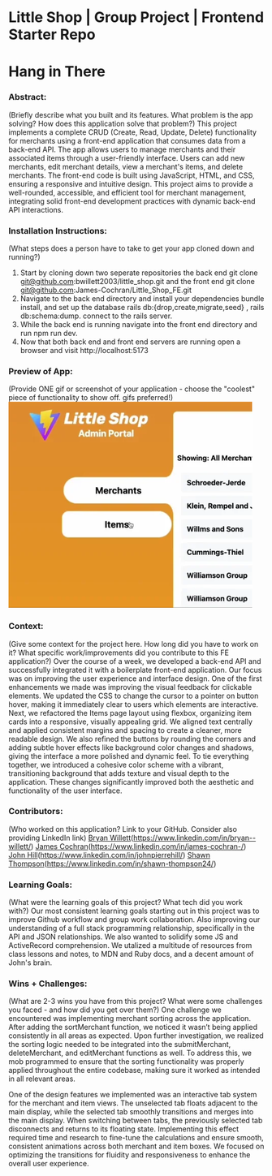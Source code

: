 # Little Shop | Group Project | Frontend Starter Repo

# Hang in There  

### Abstract:
(Briefly describe what you built and its features. What problem is the app solving? How does this application solve that problem?)
  This project implements a complete CRUD (Create, Read, Update, Delete) functionality for merchants using a front-end application that consumes data from a back-end API. The app allows users to manage merchants and their associated items through a user-friendly interface. Users can add new merchants, edit merchant details, view a merchant's items, and delete merchants. The front-end code is built using JavaScript, HTML, and CSS, ensuring a responsive and intuitive design. This project aims to provide a well-rounded, accessible, and efficient tool for merchant management, integrating solid front-end development practices with dynamic back-end API interactions.

### Installation Instructions:
(What steps does a person have to take to get your app cloned down and running?)
  1) Start by cloning down two seperate repositories the back end git clone git@github.com:bwillett2003/little_shop.git and the front end git clone git@github.com:James-Cochran/Little_Shop_FE.git
  2) Navigate to the back end directory and install your dependencies bundle install, and set up the database rails db:{drop,create,migrate,seed} , rails db:schema:dump.
      connect to the rails server.
  3)  While the back end is running navigate into the front end directory and run npm run dev.
  4) Now that both back end and front end servers are running open a browser and visit http://localhost:5173

### Preview of App:
(Provide ONE gif or screenshot of your application - choose the "coolest" piece of functionality to show off. gifs preferred!)
  ![Little Shop](https://github.com/James-Cochran/Little_Shop_FE/blob/main/LittleShop.gif)

### Context:
(Give some context for the project here. How long did you have to work on it? What specific work/improvements did you contribute to this FE application?)
  Over the course of a week, we developed a back-end API and successfully integrated it with a boilerplate front-end application. Our focus was on improving the user experience and interface design.
One of the first enhancements we made was improving the visual feedback for clickable elements. We updated the CSS to change the cursor to a pointer on button hover, making it immediately clear to users which elements are interactive.
Next, we refactored the Items page layout using flexbox, organizing item cards into a responsive, visually appealing grid. We aligned text centrally and applied consistent margins and spacing to create a cleaner, more readable design.
We also refined the buttons by rounding the corners and adding subtle hover effects like background color changes and shadows, giving the interface a more polished and dynamic feel. To tie everything together, we introduced a cohesive color scheme with a vibrant, transitioning background that adds texture and visual depth to the application. These changes significantly improved both the aesthetic and functionality of the user interface.

### Contributors:
(Who worked on this application? Link to your GitHub. Consider also providing LinkedIn link)
  [Bryan Willett](https://github.com/bwillett2003)(https://www.linkedin.com/in/bryan--willett/)
  [James Cochran](https://github.com/James-Cochran)(https://www.linkedin.com/in/james-cochran-/)
  [John Hill](https://github.com/jphill19)(https://www.linkedin.com/in/johnpierrehill/)
  [Shawn Thompson](https://github.com/SThompson05)(https://www.linkedin.com/in/shawn-thompson24/)

### Learning Goals:
(What were the learning goals of this project? What tech did you work with?)
  Our most consistent learning goals starting out in this project was to improve Github workflow and group work collaboration.  Also improving our understanding of a full stack    programming relationship, specifically in the API and JSON relationships.  We also wanted to solidify some JS and ActiveRecord comprehension.  We utalized a multitude of resources from class lessons and notes, to MDN and Ruby docs, and a decent amount of John's brain.

### Wins + Challenges:
(What are 2-3 wins you have from this project? What were some challenges you faced - and how did you get over them?)
  One challenge we encountered was implementing merchant sorting across the application. After adding the sortMerchant function, we noticed it wasn’t being applied consistently in all areas as expected. Upon further investigation, we realized the sorting logic needed to be integrated into the submitMerchant, deleteMerchant, and editMerchant functions as well. To address this, we mob programmed to ensure that the sorting functionality was properly applied throughout the entire codebase, making sure it worked as intended in all relevant areas.

  One of the design features we implemented was an interactive tab system for the merchant and item views. The unselected tab floats adjacent to the main display, while the selected tab smoothly transitions and merges into the main display. When switching between tabs, the previously selected tab disconnects and returns to its floating state. Implementing this effect required time and research to fine-tune the calculations and ensure smooth, consistent animations across both merchant and item boxes. We focused on optimizing the transitions for fluidity and responsiveness to enhance the overall user experience.